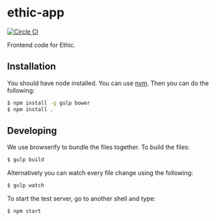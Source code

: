 # ethic-app

[![Circle CI](https://circleci.com/gh/m-vdb/ethic-app.svg?style=shield&circle-token=ef3b447df979449d690cd993da48dc0a112a0b30)](https://circleci.com/gh/m-vdb/ethic-abb/tree/master)

Frontend code for Ethic.

## Installation

You should have node installed. You can use [nvm](https://github.com/creationix/nvm).
Then you can do the following:
```bash
$ npm install -g gulp bower
$ npm install .
```


## Developing

We use browserify to bundle the files together. To build the files:
```bash
$ gulp build
```
Alternatively you can watch every file change using the following:
```bash
$ gulp watch
```

To start the test server, go to another shell and type:
```bash
$ npm start
```
